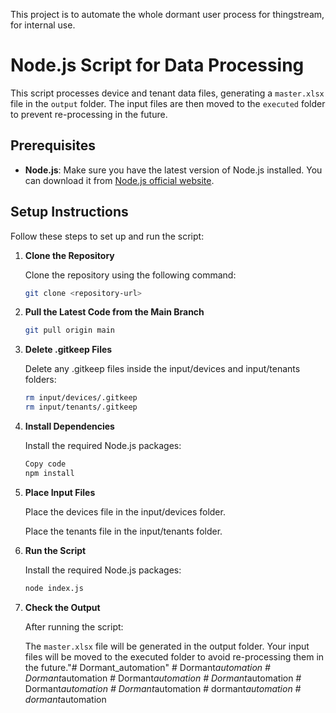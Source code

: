 This project is to automate the whole dormant user process for thingstream, for internal use. 

# Node.js Script for Data Processing

This script processes device and tenant data files, generating a `master.xlsx` file in the `output` folder. The input files are then moved to the `executed` folder to prevent re-processing in the future.

## Prerequisites

- **Node.js**: Make sure you have the latest version of Node.js installed. You can download it from [Node.js official website](https://nodejs.org/).

## Setup Instructions

Follow these steps to set up and run the script:

1. **Clone the Repository**

   Clone the repository using the following command:
   ```bash
   git clone <repository-url>
2. **Pull the Latest Code from the Main Branch**
    ```bash
    git pull origin main
3. **Delete .gitkeep Files**

    Delete any .gitkeep files inside the input/devices and input/tenants folders:
    ```bash
    rm input/devices/.gitkeep
    rm input/tenants/.gitkeep
4. **Install Dependencies**

    Install the required Node.js packages:

    ```bash
    Copy code
    npm install
5. **Place Input Files**

    Place the devices file in the input/devices folder.

    Place the tenants file in the input/tenants folder.
6. **Run the Script**

    Install the required Node.js packages:
    ```bash
    node index.js
7. **Check the Output**

    After running the script:

    The `master.xlsx` file will be generated in the output folder.
    Your input files will be moved to the executed folder to avoid re-processing them in the future."# Dormant_automation" 
#   D o r m a n t _ a u t o m a t i o n  
 #   D o r m a n t _ a u t o m a t i o n  
 #   D o r m a n t _ a u t o m a t i o n  
 #   D o r m a n t _ a u t o m a t i o n  
 #   D o r m a n t _ a u t o m a t i o n  
 #   D o r m a n t _ a u t o m a t i o n  
 #   d o r m a n t _ a u t o m a t i o n  
 #   d o r m a n t _ a u t o m a t i o n  
 
